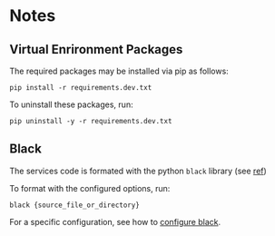# Notes

## Virtual Enrironment Packages

The required packages may be installed via pip as follows:
```
pip install -r requirements.dev.txt
```

To uninstall these packages, run:
```
pip uninstall -y -r requirements.dev.txt
```

## Black

The services code is formated with the python `black` library (see [ref](https://pypi.org/project/black/))

To format with the configured options, run:
```
black {source_file_or_directory}
```
For a specific configuration, see how to [configure black](https://black.readthedocs.io/en/stable/usage_and_configuration/index.html).